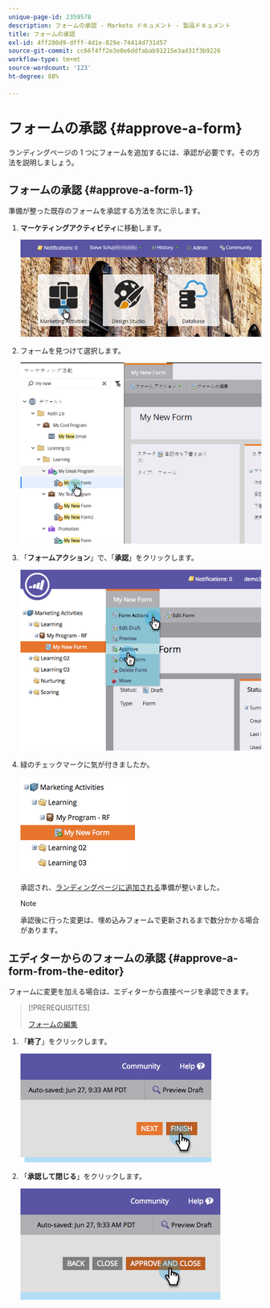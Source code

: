 ```yaml
---
unique-page-id: 2359578
description: フォームの承認 - Marketo ドキュメント - 製品ドキュメント
title: フォームの承認
exl-id: 4ff280d9-dfff-4d1e-829e-74414d731d57
source-git-commit: cc66f4ff2e3e0e6ddfabab91215e3ad31f3b9226
workflow-type: tm+mt
source-wordcount: '123'
ht-degree: 88%

---
```


# フォームの承認 {#approve-a-form}

ランディングページの 1 つにフォームを追加するには、承認が必要です。その方法を説明しましょう。

## フォームの承認 {#approve-a-form-1}

準備が整った既存のフォームを承認する方法を次に示します。

1. **マーケティングアクティビティ**&#x200B;に移動します。

   ![](assets/login-marketing-activities-7.png)

1. フォームを見つけて選択します。

   ![](assets/image2014-9-15-17-3a49-3a40.png)

1. 「**フォームアクション**」で、「**承認**」をクリックします。

   ![](assets/image2014-9-15-17-3a49-3a47.png)

1. 緑のチェックマークに気が付きましたか。

   ![](assets/image2014-9-15-17-3a50-3a2.png)

   承認され、[ランディングページに追加される](/help/marketo/product-docs/demand-generation/landing-pages/understanding-landing-pages/approve-unapprove-or-delete-a-landing-page.md)準備が整いました。

   >[!NOTE]
   >
   >承認後に行った変更は、埋め込みフォームで更新されるまで数分かかる場合があります。

## エディターからのフォームの承認 {#approve-a-form-from-the-editor}

フォームに変更を加える場合は、エディターから直接ページを承認できます。

>[!PREREQUISITES]
>
>[フォームの編集](/help/marketo/product-docs/demand-generation/forms/form-actions/edit-a-form.md)

1. 「**終了**」をクリックします。

   ![](assets/image2014-9-15-17-3a51-3a43.png)

1. 「**承認して閉じる**」をクリックします。

   ![](assets/image2014-9-15-17-3a52-3a1.png)
